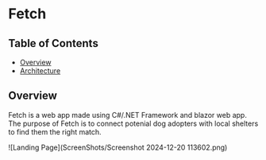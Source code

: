 # Fetch
## Table of Contents    
+ [Overview](#overview)
+ [Architecture](#architecture)

## Overview
Fetch is a web app made using C#/.NET Framework and blazor web app. The purpose of Fetch is to 
connect potenial dog adopters with local shelters to find them the right match.

![Landing Page](ScreenShots/Screenshot 2024-12-20 113602.png)
